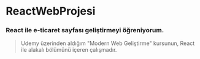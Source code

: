 # ReactWebProjesi
### React ile e-ticaret sayfası geliştirmeyi öğreniyorum.

> Udemy üzerinden aldığım "Modern Web Geliştirme" kursunun, React ile alakalı bölümünü içeren çalışmadır.